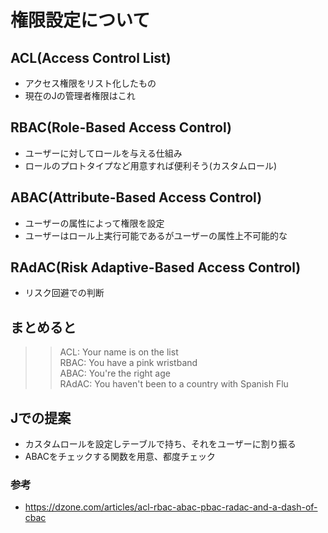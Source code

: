 # 権限設定について

## ACL(Access Control List)

- アクセス権限をリスト化したもの
- 現在のJの管理者権限はこれ

## RBAC(Role-Based Access Control)

- ユーザーに対してロールを与える仕組み
- ロールのプロトタイプなど用意すれば便利そう(カスタムロール)

## ABAC(Attribute-Based Access Control)

- ユーザーの属性によって権限を設定
- ユーザーはロール上実行可能であるがユーザーの属性上不可能的な

## RAdAC(Risk Adaptive-Based Access Control)

- リスク回避での判断

## まとめると

>> ACL: Your name is on the list  
>> RBAC: You have a pink wristband  
>> ABAC: You're the right age  
>> RAdAC: You haven't been to a country with Spanish Flu  

## Jでの提案

- カスタムロールを設定しテーブルで持ち、それをユーザーに割り振る
- ABACをチェックする関数を用意、都度チェック

### 参考
- https://dzone.com/articles/acl-rbac-abac-pbac-radac-and-a-dash-of-cbac